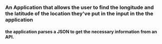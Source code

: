 ### An Application that allows the user to find the longitude and the latitude of the location they've put in the input in the the application
#### the application parses a JSON to get the necessary information from an API.